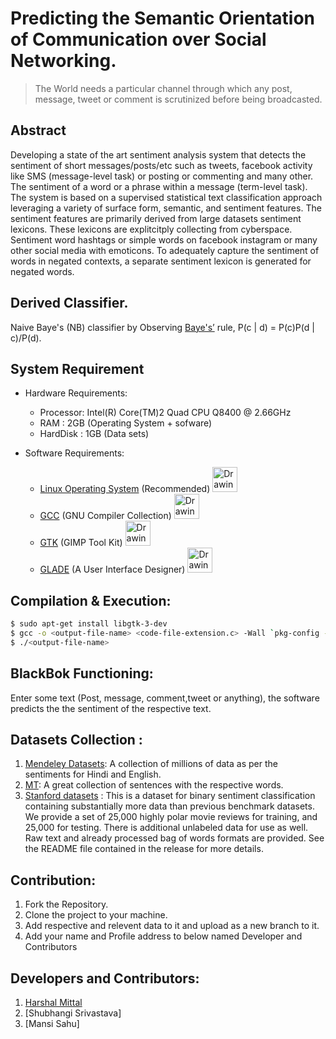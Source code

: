 # Predicting the Semantic Orientation of Communication over Social Networking.

> The World needs a particular channel through which any post, message, tweet or comment is scrutinized before being broadcasted.

## Abstract
Developing a state of the art sentiment analysis system that detects the sentiment of short
messages/posts/etc such as tweets, facebook activity like SMS (message-level task) or posting or commenting and many other. The sentiment of a word or a phrase within a message (term-level task). The system is based on a supervised
statistical text classification approach leveraging a variety of surface form, semantic, and
sentiment features. The sentiment features are primarily derived from large datasets sentiment lexicons. These lexicons are explitcitply collecting from cyberspace. Sentiment word hashtags or simple words on facebook instagram or many other social media with emoticons. To adequately capture the sentiment of words in negated contexts, a separate sentiment lexicon is generated for negated words.

## Derived Classifier.

Naive Baye's (NB) classifier by Observing [Baye's’](https://en.wikipedia.org/wiki/Naive_Bayes_classifier) rule,
  P(c | d) = P(c)P(d | c)/P(d).
  
 ## System Requirement
 
 * Hardware Requirements:
    * Processor: Intel(R) Core(TM)2 Quad CPU Q8400 @ 2.66GHz
    * RAM : 2GB (Operating System + sofware)
    * HardDisk : 1GB (Data sets)

 * Software Requirements:
    * [Linux Operating System](https://www.linux.org/) (Recommended) <img src="https://vpnpick.com/wp-content/uploads/2015/12/2000px-Tux.svg_.png" alt="Drawing" width = 40px height = 40px />
    * [GCC](https://gcc.gnu.org/) (GNU Compiler Collection) <img src="http://www.cse.iitb.ac.in/grc/images/gcc-logo.gif" alt="Drawing" width = 40px height = 40px />
    * [GTK](https://www.gtk.org/) (GIMP Tool Kit) <img src="https://upload.wikimedia.org/wikipedia/commons/3/30/GTK.png" alt="Drawing" width = 40px height = 40px />
    * [GLADE](https://glade.gnome.org/) (A User Interface Designer) <img src="https://fossies.org/linux/glade/data/icons/hicolor/256x256/apps/glade.png" alt="Drawing" width = 40px height = 40px />
    
## Compilation & Execution:

```sh
$ sudo apt-get install libgtk-3-dev
$ gcc -o <output-file-name> <code-file-extension.c> -Wall `pkg-config --cflags --libs gtk+-3.0` -export-dynamic
$ ./<output-file-name>
```
## BlackBok Functioning:

Enter some text (Post, message, comment,tweet or anything), the software predicts the the sentiment of the respective text.

## Datasets Collection :

1. [Mendeley Datasets](https://www.mendeley.com/datasets): A collection of millions of data as per the sentiments for Hindi and English.
2. [MT](http://www.manythings.org/sentences/words/): A great collection of sentences with the respective words.
3. [Stanford datasets](http://ai.stanford.edu/~amaas/data/sentiment/) : This is a dataset for binary sentiment classification containing substantially more data than previous benchmark datasets. We provide a set of 25,000 highly polar movie reviews for training, and 25,000 for testing. There is additional unlabeled data for use as well. Raw text and already processed bag of words formats are provided. See the README file contained in the release for more details.

## Contribution:

1. Fork the Repository.
2. Clone the project to your machine.
3. Add respective and relevent data to it and upload as a new branch to it.
4. Add your name and Profile address to below named Developer and Contributors

## Developers and Contributors:

1. [Harshal Mittal](https://twitter.com/Harshal306)
2. [Shubhangi Srivastava]
3. [Mansi Sahu]
